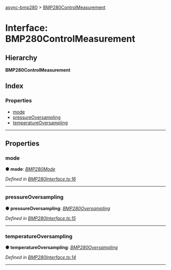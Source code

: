 [async-bmp280](../README.md) > [BMP280ControlMeasurement](../interfaces/bmp280controlmeasurement.md)

# Interface: BMP280ControlMeasurement

## Hierarchy

**BMP280ControlMeasurement**

## Index

### Properties

* [mode](bmp280controlmeasurement.md#mode)
* [pressureOversampling](bmp280controlmeasurement.md#pressureoversampling)
* [temperatureOversampling](bmp280controlmeasurement.md#temperatureoversampling)

---

## Properties

<a id="mode"></a>

###  mode

**● mode**: *[BMP280Mode](../#bmp280mode)*

*Defined in [BMP280Interface.ts:16](https://github.com/AlejandroHerr/async-bmp280/blob/d3b180f/src/lib/BMP280Interface.ts#L16)*

___
<a id="pressureoversampling"></a>

###  pressureOversampling

**● pressureOversampling**: *[BMP280Oversampling](../#bmp280oversampling)*

*Defined in [BMP280Interface.ts:15](https://github.com/AlejandroHerr/async-bmp280/blob/d3b180f/src/lib/BMP280Interface.ts#L15)*

___
<a id="temperatureoversampling"></a>

###  temperatureOversampling

**● temperatureOversampling**: *[BMP280Oversampling](../#bmp280oversampling)*

*Defined in [BMP280Interface.ts:14](https://github.com/AlejandroHerr/async-bmp280/blob/d3b180f/src/lib/BMP280Interface.ts#L14)*

___

